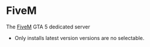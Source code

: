 # FiveM 
The [FiveM](https://fivem.net/) GTA 5 dedicated server
- Only installs latest version versions are no selectable.
